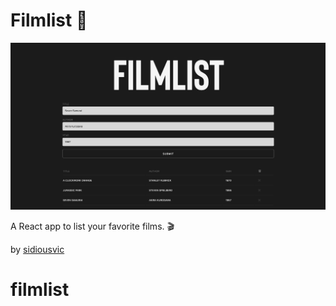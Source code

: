 # Filmlist 🎥

![Screenshot](./screenshots/screen-1.png)

A React app to list your favorite films. 🎬

by [sidiousvic](https://github.com/sidiousvic)
# filmlist
